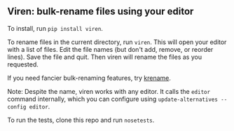 ## Viren: bulk-rename files using your editor

To install, run `pip install viren`.

To rename files in the current directory, run `viren`. This will open your
editor with a list of files. Edit the file names (but don't add, remove, or
reorder lines). Save the file and quit. Then viren will rename the files as you
requested.

If you need fancier bulk-renaming features, try
[krename](http://www.krename.net/).

Note: Despite the name, viren works with any editor. It calls the `editor`
command internally, which you can configure using `update-alternatives --config
editor`.

To run the tests, clone this repo and run `nosetests`.

